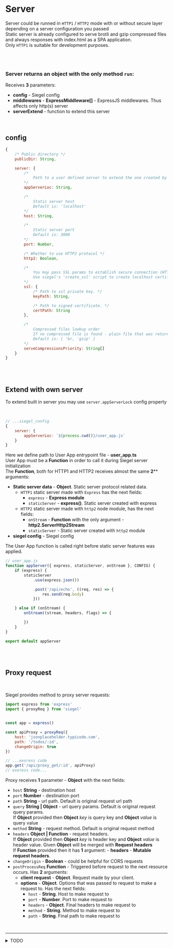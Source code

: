 # Server

Server could be runned in `HTTP1` / `HTTP2` mode with or without secure layer depending on a server configuration you passed<br />
Static server is already configured to serve brotli and gzip compressed files and always responses with index.html as a SPA application.<br />
Only `HTTP1` is suitable for development purposes.<br />

<br/><br/>


### Server returns an object with the only method `run`:

Receives **3** parameters:
- **config** - Siegel config
- **middlewares** - **ExpressMiddleware[]** - ExpressJS middlewares. Thus affects only http(s) server
- **serverExtend** - function to extend this server

<br/>

## config

```js
{   
    /* Public directory */
    publicDir: String,

    server: {
        /*
            Path to a user defined server to extend the one created by Siegel
        */
        appServerLoc: String,

        /*
            Static server host
            Default is: 'localhost'
        */
        host: String,

        /*
            Static server port
            Default is: 3000
        */
        port: Number,

        /* Whether to use HTTP2 protocol */
        http2: Boolean,

        /*
            You may pass SSL params to establish secure connection (HTTPS HTTP2S)
            Use siegel's 'create_ssl' script to create localhost certificate
        */
        ssl: {
            /* Path to ssl private key. */
            keyPath: String,

            /* Path to signed certificate. */
            certPath: String
        },

        /*
            Compressed files lookup order
            If no compressed file is found - plain file that was returned 
            Default is: [ 'br, 'gzip' ]
        */
        serveCompressionsPriority: String[]
    }
}
```



<br /><br />

## Extend with own server

To extend built in server you may use `server.appServerLock` config property 

<br />

```js
// ...siegel_config
{
    server: {
        appServerLoc: `${process.cwd()}/user_app.js`
    }
}
```

Here we define path to User App entrypoint file - **user_app.ts**<br />
User App must be a **Function** in order to call it during Siegel server initialization<br />
The **Function**, both for HTTP1 and HTTP2 receives almost the same **2**** arguments:
- **Static server data** - **Object**. Static server protocol related data.<br />
    - `HTTP1` static server made with `Express` has the next fields:
        - `express` - **Express module**
        - `staticServer` - **express()**. Static server created with express
    - `HTTP2` static server made with `http2` node module, has the next fields:
        - `onStream` - **Function** with the only argument - **http2.ServerHttp2Stream**
        - `staticServer` - Static server created with `http2` module
- **siegel config** - Siegel config

The User App function is called right before static server features was applied.<br />


```js
// user_app.js
function appServer({ express, staticServer, onStream }, CONFIG) {
    if (express) {
        staticServer
            .use(express.json())

            .post('/api/echo', ((req, res) => {
                res.send(req.body)
            }))

    } else if (onStream) {
        onStream((stream, headers, flags) => {

        })
    }
}

export default appServer
```


<br /><br />

## Proxy request

<br/>

Siegel provides method to proxy server requests:

```js
import express from 'express'
import { proxyReq } from 'siegel'


const app = express()

const apiProxy = proxyReq({
    host: 'jsonplaceholder.typicode.com',
    path: '/todos/:id',
    changeOrigin: true
})

// ...exoress code
app.get('/api/proxy_get/:id', apiProxy)
// exoress code...
```


Proxy receives **1** parameter - **Object** with the next fields:
- `host` **String** - destination host
- `port` **Number** - destination port
- `path` **String** - url path. Default is original request url path
- `query` **String | Object** - url query params. Default is original request query params.<br />
    If **Object** provided then **Object** _key_ is query key and **Object** _value_ is query value
- `method` **String** - request method. Default is original request method
- `headers` **Object | Function** - request headers.<br />
    If **Object** provided then **Object** _key_ is header key and **Object** _value_ is header value. Given **Object** will be merged with **Request headers**<br />
    If **Function** provided then it has **1** argument:
        - **headers** - **Mutable request headers**. 
- `changeOrigin` - **Boolean** - could be helpful for CORS requests
- `postProcessReq` **Function** - Triggered before request to the next resource occurs. Has **2** arguments:
    - **client request** - **Object**. Request made by your client.
    - **options** - **Object**. Options that was passed to request to make a request to. Has the next fields:
        - `host` - **String**. Host to make request to
        - `port` - **Number**. Port to make request to
        - `headers` - **Object**. Final headers to make request to
        - `method` - **String**. Method to make request to
        - `path` - **String**. Final path to make request to


<br /><hr />
<details>
    <summary>TODO</summary>
    - Compatible HTTP1 and HTTP2 static server<br />
    - SEO for crawlers (pages prebuild or build on the fly)<br />
    - TS<br />
    - Isomorphic API?
</details>